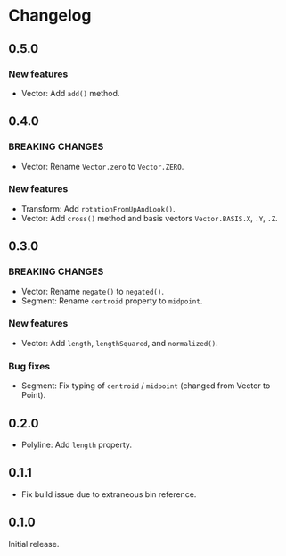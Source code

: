 # Changelog

## 0.5.0

### New features

- Vector: Add `add()` method.

## 0.4.0

### BREAKING CHANGES

- Vector: Rename `Vector.zero` to `Vector.ZERO`.

### New features

- Transform: Add `rotationFromUpAndLook()`.
- Vector: Add `cross()` method and basis vectors `Vector.BASIS.X`, `.Y`, `.Z`.

## 0.3.0

### BREAKING CHANGES

- Vector: Rename `negate()` to `negated()`.
- Segment: Rename `centroid` property to `midpoint`.

### New features

- Vector: Add `length`, `lengthSquared`, and `normalized()`.

### Bug fixes

- Segment: Fix typing of `centroid` / `midpoint` (changed from Vector to Point).

## 0.2.0

- Polyline: Add `length` property.

## 0.1.1

- Fix build issue due to extraneous bin reference.

## 0.1.0

Initial release.
